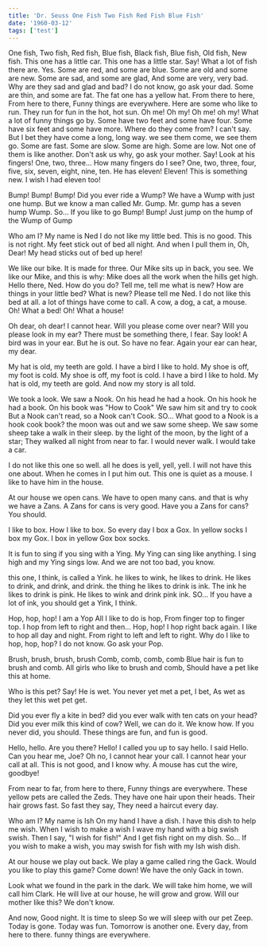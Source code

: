 ```yaml
---
title: 'Dr. Seuss One Fish Two Fish Red Fish Blue Fish'
date: '1960-03-12'
tags: ['test']
---
```

One fish, Two fish, Red fish, Blue fish,
Black fish, Blue fish, Old fish, New fish.
This one has a little car.
This one has a little star.
Say! What a lot of fish there are.
Yes. Some are red, and some are blue.
Some are old and some are new.
Some are sad, and some are glad,
And some are very, very bad.
Why are they sad and glad and bad?
I do not know, go ask your dad.
Some are thin, and some are fat.
The fat one has a yellow hat.
From there to here,
From here to there,
Funny things are everywhere.
Here are some who like to run.
They run for fun in the hot, hot sun.
Oh me! Oh my! Oh me! oh my!
What a lot of funny things go by.
Some have two feet and some have four.
Some have six feet and some have more.
Where do they come from? I can't say.
But I bet they have come a long, long way.
we see them come, we see them go.
Some are fast. Some are slow.
Some are high. Some are low.
Not one of them is like another.
Don't ask us why, go ask your mother.
Say! Look at his fingers!
One, two, three...
How many fingers do I see?
One, two, three, four,
five, six, seven, eight, nine, ten.
He has eleven!
Eleven! This is something new.
I wish I had eleven too!

Bump! Bump! Bump!
Did you ever ride a Wump?
We have a Wump with just one hump.
But we know a man called Mr. Gump.
Mr. gump has a seven hump Wump. So...
If you like to go Bump! Bump!
Just jump on the hump of the Wump of Gump

Who am I? My name is Ned
I do not like my little bed.
This is no good. This is not right.
My feet stick out of bed all night.
And when I pull them in, Oh, Dear!
My head sticks out of bed up here!

We like our bike. It is made for three.
Our Mike sits up in back, you see.
We like our Mike, and this is why:
Mike does all the work when the hills get high.
Hello there, Ned. How do you do?
Tell me, tell me what is new?
How are things in your little bed?
What is new? Please tell me Ned.
I do not like this bed at all.
a lot of things have come to call.
A cow, a dog, a cat, a mouse.
Oh! What a bed! Oh! What a house!

Oh dear, oh dear! I cannot hear.
Will you please come over near?
Will you please look in my ear?
There must be something there, I fear.
Say look! A bird was in your ear.
But he is out. So have no fear.
Again your ear can hear, my dear.

My hat is old, my teeth are gold.
I have a bird I like to hold.
My shoe is off, my foot is cold.
My shoe is off, my foot is cold.
I have a bird I like to hold.
My hat is old, my teeth are gold.
And now my story is all told.

We took a look. We saw a Nook.
On his head he had a hook.
On his hook he had a book.
On his book was "How to Cook"
We saw him sit and try to cook
But a Nook can't read, so a Nook can't Cook.
SO...
What good to a Nook is a hook cook book?
the moon was out and we saw some sheep.
We saw some sheep take a walk in their sleep.
by the light of the moon, by the light of a star;
They walked all night from near to far.
I would never walk. I would take a car.

I do not like this one so well.
all he does is yell, yell, yell.
I will not have this one about.
When he comes in I put him out.
This one is quiet as a mouse.
I like to have him in the house.

At our house we open cans.
We have to open many cans.
and that is why we have a Zans.
A Zans for cans is very good.
Have you a Zans for cans? You should.

I like to box. How I like to box.
So every day I box a Gox.
In yellow socks I box my Gox.
I box in yellow Gox box socks.

It is fun to sing if you sing with a Ying.
My Ying can sing like anything.
I sing high and my Ying sings low.
And we are not too bad, you know.

this one, I think, is called a Yink.
he likes to wink, he likes to drink.
He likes to drink, and drink, and drink.
the thing he likes to drink is ink.
The ink he likes to drink is pink.
He likes to wink and drink pink ink.
SO...
If you have a lot of ink,
you should get a Yink, I think.

Hop, hop, hop! I am a Yop
All I like to do is hop,
From finger top to finger top.
I hop from left to right and then...
Hop, hop! I hop right back again.
I like to hop all day and night.
From right to left and left to right.
Why do I like to hop, hop, hop?
I do not know. Go ask your Pop.

Brush, brush, brush, brush
Comb, comb, comb, comb
Blue hair is fun to brush and comb.
All girls who like to brush and comb,
Should have a pet like this at home.

Who is this pet? Say! He is wet.
You never yet met a pet, I bet,
As wet as they let this wet pet get.

Did you ever fly a kite in bed?
did you ever walk with ten cats on your head?
Did you ever milk this kind of cow?
Well, we can do it. We know how.
If you never did, you should.
These things are fun, and fun is good.

Hello, hello. Are you there?
Hello! I called you up to say hello.
I said Hello.
Can you hear me, Joe?
Oh no, I cannot hear your call.
I cannot hear your call at all.
This is not good, and I know why.
A mouse has cut the wire, goodbye!

From near to far, from here to there,
Funny things are everywhere.
These yellow pets are called the Zeds.
They have one hair upon their heads.
Their hair grows fast. So fast they say,
They need a haircut every day.

Who am I? My name is Ish
On my hand I have a dish.
I have this dish to help me wish.
When I wish to make a wish
I wave my hand with a big swish swish.
Then I say, "I wish for fish!"
And I get fish right on my dish.
So...
If you wish to make a wish,
you may swish for fish with my Ish wish dish.

At our house we play out back.
We play a game called ring the Gack.
Would you like to play this game?
Come down! We have the only Gack in town.

Look what we found in the park in the dark.
We will take him home, we will call him Clark.
He will live at our house, he will grow and grow.
Will our mother like this? We don't know.

And now, Good night.
It is time to sleep
So we will sleep with our pet Zeep.
Today is gone. Today was fun.
Tomorrow is another one.
Every day, from here to there.
funny things are everywhere.
